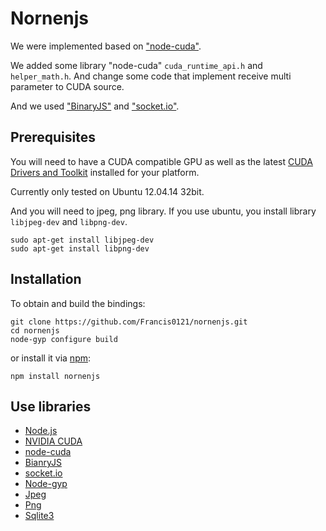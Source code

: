 # Nornenjs

We were implemented based on ["node-cuda"](https://github.com/kashif/node-cuda).

We added some library "node-cuda" `cuda_runtime_api.h` and `helper_math.h`. And change some code that implement receive multi parameter to CUDA source.

And we used ["BinaryJS"](http://binaryjs.com/) and ["socket.io"](http://socket.io/).

## Prerequisites

You will need to have a CUDA compatible GPU as well as the latest [CUDA Drivers and Toolkit](https://developer.nvidia.com/cuda-downloads) installed for your platform.
 
Currently only tested on Ubuntu 12.04.14 32bit.

And you will need to jpeg, png library. If you use ubuntu, you install library `libjpeg-dev` and `libpng-dev`.

```
sudo apt-get install libjpeg-dev
sudo apt-get install libpng-dev
```


## Installation

To obtain and build the bindings:

```
git clone https://github.com/Francis0121/nornenjs.git
cd nornenjs
node-gyp configure build
```

or install it via [npm](https://www.npmjs.org/):

```
npm install nornenjs
```



## Use libraries

- [Node.js](http://nodejs.org/)
- [NVIDIA CUDA](https://developer.nvidia.com/cuda-zone)
- [node-cuda](https://github.com/kashif/node-cuda)
- [BianryJS](http://binaryjs.com/)
- [socket.io](http://socket.io/)
- [Node-gyp](https://github.com/TooTallNate/node-gyp)
- [Jpeg](https://www.npmjs.com/package/jpeg)
- [Png](https://www.npmjs.com/package/png)
- [Sqlite3](https://github.com/mapbox/node-sqlite3)

